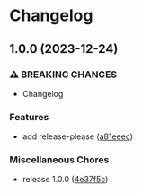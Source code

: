 # Changelog

## 1.0.0 (2023-12-24)


### ⚠ BREAKING CHANGES

* Changelog

### Features

* add release-please ([a81eeec](https://github.com/pythoninthegrass/flask_hello_world/commit/a81eeec9fd84b4466a6a181aaf2c22069cb52a6b))


### Miscellaneous Chores

* release 1.0.0 ([4e37f5c](https://github.com/pythoninthegrass/flask_hello_world/commit/4e37f5cb01e342a142e5760a2410d9a4d8626883))
